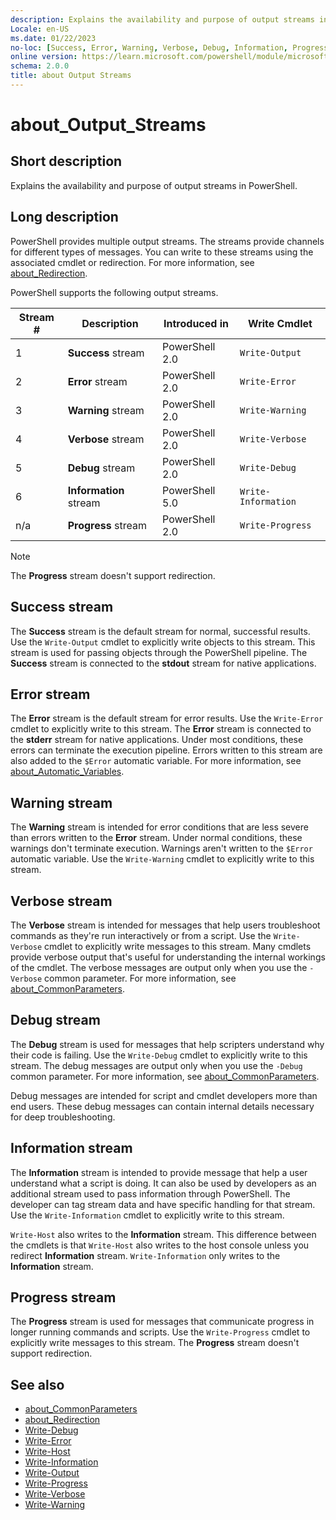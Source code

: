 ```yaml
---
description: Explains the availability and purpose of output streams in PowerShell.
Locale: en-US
ms.date: 01/22/2023
no-loc: [Success, Error, Warning, Verbose, Debug, Information, Progress]
online version: https://learn.microsoft.com/powershell/module/microsoft.powershell.core/about/about_output_streams?view=powershell-7.2&WT.mc_id=ps-gethelp
schema: 2.0.0
title: about Output Streams
---
```

# about_Output_Streams

## Short description
Explains the availability and purpose of output streams in PowerShell.

## Long description

PowerShell provides multiple output streams. The streams provide channels for
different types of messages. You can write to these streams using the
associated cmdlet or redirection. For more information, see
[about_Redirection][03].

PowerShell supports the following output streams.

| Stream # |      Description       | Introduced in  |    Write Cmdlet     |
| -------- | ---------------------- | -------------- | ------------------- |
| 1        | **Success** stream     | PowerShell 2.0 | `Write-Output`      |
| 2        | **Error** stream       | PowerShell 2.0 | `Write-Error`       |
| 3        | **Warning** stream     | PowerShell 2.0 | `Write-Warning`     |
| 4        | **Verbose** stream     | PowerShell 2.0 | `Write-Verbose`     |
| 5        | **Debug** stream       | PowerShell 2.0 | `Write-Debug`       |
| 6        | **Information** stream | PowerShell 5.0 | `Write-Information` |
| n/a      | **Progress** stream    | PowerShell 2.0 | `Write-Progress`    |

> [!NOTE]
> The **Progress** stream doesn't support redirection.

## Success stream

The **Success** stream is the default stream for normal, successful results.
Use the `Write-Output` cmdlet to explicitly write objects to this stream. This
stream is used for passing objects through the PowerShell pipeline. The
**Success** stream is connected to the **stdout** stream for native
applications.

## Error stream

The **Error** stream is the default stream for error results. Use the
`Write-Error` cmdlet to explicitly write to this stream. The **Error** stream
is connected to the **stderr** stream for native applications. Under most
conditions, these errors can terminate the execution pipeline. Errors written
to this stream are also added to the `$Error` automatic variable. For more
information, see [about_Automatic_Variables][01].

## Warning stream

The **Warning** stream is intended for error conditions that are less severe
than errors written to the **Error** stream. Under normal conditions, these
warnings don't terminate execution. Warnings aren't written to the `$Error`
automatic variable. Use the `Write-Warning` cmdlet to explicitly write to this
stream.

## Verbose stream

The **Verbose** stream is intended for messages that help users troubleshoot
commands as they're run interactively or from a script. Use the `Write-Verbose`
cmdlet to explicitly write messages to this stream. Many cmdlets provide
verbose output that's useful for understanding the internal workings of the
cmdlet. The verbose messages are output only when you use the `-Verbose` common
parameter. For more information, see [about_CommonParameters][02].

## Debug stream

The **Debug** stream is used for messages that help scripters understand why
their code is failing. Use the `Write-Debug` cmdlet to explicitly write to this
stream. The debug messages are output only when you use the `-Debug` common
parameter. For more information, see [about_CommonParameters][02].

Debug messages are intended for script and cmdlet developers more than end
users. These debug messages can contain internal details necessary for deep
troubleshooting.

## Information stream

The **Information** stream is intended to provide message that help a user
understand what a script is doing. It can also be used by developers as an
additional stream used to pass information through PowerShell. The developer
can tag stream data and have specific handling for that stream. Use the
`Write-Information` cmdlet to explicitly write to this stream.

`Write-Host` also writes to the **Information** stream. This difference between
the cmdlets is that `Write-Host` also writes to the host console unless you
redirect **Information** stream. `Write-Information` only writes to the
**Information** stream.

## Progress stream

The **Progress** stream is used for messages that communicate progress in
longer running commands and scripts. Use the `Write-Progress` cmdlet to
explicitly write messages to this stream. The **Progress** stream doesn't
support redirection.

## See also

- [about_CommonParameters][02]
- [about_Redirection][03]
- [Write-Debug][04]
- [Write-Error][05]
- [Write-Host][06]
- [Write-Information][07]
- [Write-Output][08]
- [Write-Progress][09]
- [Write-Verbose][10]
- [Write-Warning][11]

<!-- link references -->
[01]: about_Automatic_Variables.md
[02]: about_CommonParameters.md
[03]: about_Redirection.md
[04]: xref:Microsoft.PowerShell.Utility.Write-Debug
[05]: xref:Microsoft.PowerShell.Utility.Write-Error
[06]: xref:Microsoft.PowerShell.Utility.Write-Host
[07]: xref:Microsoft.PowerShell.Utility.Write-Information
[08]: xref:Microsoft.PowerShell.Utility.Write-Output
[09]: xref:Microsoft.PowerShell.Utility.Write-Progress
[10]: xref:Microsoft.PowerShell.Utility.Write-Verbose
[11]: xref:Microsoft.PowerShell.Utility.Write-Warning

